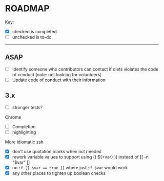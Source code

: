 # ROADMAP

Key:

- [x] checked is completed
- [ ] unchecked is to-do

---

## ASAP

- [ ] Identify someone who contributors can contact if olets violates the code of conduct (note: not looking for volunteers)
- [ ] Update code of conduct with their information

## 3.x

- [ ] stronger tests?

Chrome

- [ ] Completion
- [ ] highlighting

More idiomatic zsh

- [x] don't use quotation marks when not needed
- [x] rework variable values to support using (( ${+var} )) instead of [[ -n "$var" ]]
- [x] no `if [[ $var == true ]]` where just  `if $var` would work
- [x] any other places to tighten up boolean checks
